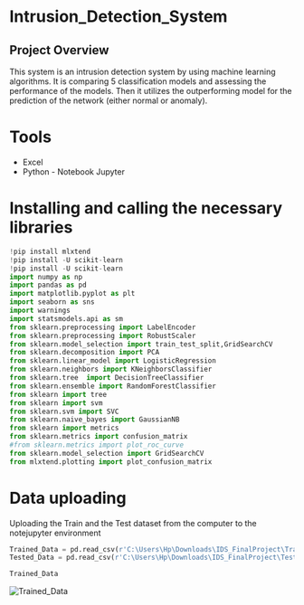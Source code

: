# Intrusion_Detection_System
## Project Overview
This system is an intrusion detection system by using machine learning algorithms. It is comparing 5 classification models and assessing the performance of the models. Then it utilizes the outperforming model for the prediction of the network (either normal or anomaly).

# Tools
- Excel
- Python - Notebook Jupyter

# Installing and calling the necessary libraries
``` python
!pip install mlxtend
!pip install -U scikit-learn
!pip install -U scikit-learn
import numpy as np
import pandas as pd
import matplotlib.pyplot as plt
import seaborn as sns
import warnings
import statsmodels.api as sm
from sklearn.preprocessing import LabelEncoder
from sklearn.preprocessing import RobustScaler
from sklearn.model_selection import train_test_split,GridSearchCV
from sklearn.decomposition import PCA
from sklearn.linear_model import LogisticRegression
from sklearn.neighbors import KNeighborsClassifier
from sklearn.tree  import DecisionTreeClassifier
from sklearn.ensemble import RandomForestClassifier
from sklearn import tree
from sklearn import svm
from sklearn.svm import SVC
from sklearn.naive_bayes import GaussianNB
from sklearn import metrics
from sklearn.metrics import confusion_matrix
#from sklearn.metrics import plot_roc_curve
from sklearn.model_selection import GridSearchCV
from mlxtend.plotting import plot_confusion_matrix
```

# Data uploading
Uploading the Train and the Test dataset from the computer to the notejupyter environment

``` python
Trained_Data = pd.read_csv(r'C:\Users\Hp\Downloads\IDS_FinalProject\Trained_data.csv')
Tested_Data = pd.read_csv(r'C:\Users\Hp\Downloads\IDS_FinalProject\Tested_data.csv')
```

```python
Trained_Data
```
![Trained_Data](https://github.com/user-attachments/assets/b8bd9270-6f45-446b-bff4-d0b4821cb4de)
